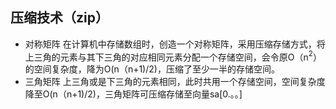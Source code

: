


## 压缩技术（zip）
- 对称矩阵
  在计算机中存储数组时，创造一个对称矩阵，采用压缩存储方式，将上三角的元素与其下三角的对应相同元素分配一个存储空间，会令原O（n$^2$）的空间复杂度，降为O(n（n+1)/2)，压缩了至少一半的存储空间。
- 三角矩阵
上三角或是下三角的元素相同，此时共用一个存储空间，空间复杂度降至O(n（n+1)/2)，三角矩阵可压缩存储至向量sa[0.。。]
<!--stackedit_data:
eyJoaXN0b3J5IjpbMTkyNjI0NDIxOSwtMTgzNzE2NzM1NV19
-->